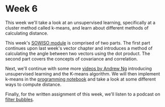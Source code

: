 
# Week 6

This week we'll take a look at an unsupervised learning, specifically at a
cluster method called k-means, and learn about different methods of calculating
distance.

This week's [SOWISO module](/week6/vector-distance) is comprised of two parts. The first
part continues upon last week's vector chapter and introduces a method of
calculating the angle between two vectors using the dot product. The second
part covers the concepts of covariance and correlation.

Next, we'll continue with some more [videos by Andrew Ng](/week6/unsupervised-learning)
introducing unsupervised learning and the K-means algorithm. We will then
implement k-means in the [programming notebook](/week6/k-means) and
take a look at some different ways to compute distance.

Finally, for the written assignment of this week, we'll listen to a podcast on
[filter bubbles](/week6/filter-bubbles).
